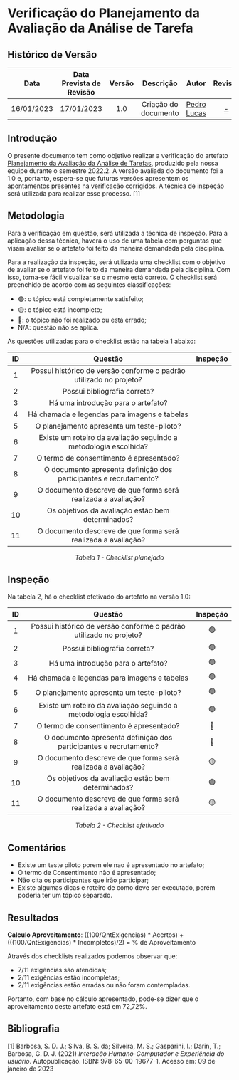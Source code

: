 # Verificação do Planejamento da Avaliação da Análise de Tarefa
## <a>Histórico de Versão</a>
|    Data    | Data Prevista de Revisão | Versão |      Descrição       |                   Autor                    |         Revisor          |
| :--------: | :----------------------: | :----: | :------------------: | :----------------------------------------: | :----------------------: |
| 16/01/2023 |        17/01/2023        |  1.0   | Criação do documento | [Pedro Lucas](https://github.com/PedroLSF) | [-](https://github.com/) |

## <a>Introdução</a>
O presente documento tem como objetivo realizar a verificação do artefato [Planejamento da Avaliação da Análise de Tarefas](../../../../DesignAvaliacaoDesen/Nivel1/AnaliseDeTarefas/PlanejamentoAvAnaliseDeTarefas.md), produzido pela nossa equipe durante o semestre 2022.2. A versão avaliada do documento foi a 1.0 e, portanto, espera-se que futuras versões apresentem os apontamentos presentes na verificação corrigidos. A técnica de inspeção será utilizada para realizar esse processo. [1]

## <a>Metodologia</a>
Para a verificação em questão, será utilizada a técnica de inspeção. Para a aplicação dessa técnica, haverá o uso de uma tabela com perguntas que visam avaliar se o artefato foi feito da maneira demandada pela disciplina.

Para a realização da inspeção, será utilizada uma checklist com o objetivo de avaliar se o artefato foi feito da maneira demandada pela disciplina. Com isso, torna-se fácil visualizar se o mesmo está correto. O checklist será preenchido de acordo com as seguintes classificações:

* 🟢: o tópico está completamente satisfeito;
* 🟡: o tópico está incompleto;
* 🔴: o tópico não foi realizado ou está errado;
* N/A: questão não se aplica.

As questões utilizadas para o checklist estão na tabela 1 abaixo:

<center>

|  ID   |                              Questão                               | Inspeção |
| :---: | :----------------------------------------------------------------: | :------: |
|   1   | Possui histórico de versão conforme o padrão utilizado no projeto? |          |
|   2   |                    Possui bibliografia correta?                    |          |
|   3   |                 Há uma introdução para o artefato?                 |          |
|   4   |            Há chamada e legendas para imagens e tabelas            |          |
|   5   |             O planejamento apresenta um teste-piloto?              |          |
|   6   |  Existe um roteiro da avaliação seguindo a metodologia escolhida?  |          |
|   7   |              O termo de consentimento é apresentado?               |          |
|   8   | O documento apresenta definição dos participantes e recrutamento?  |          |
|   9   |   O documento descreve de que forma será realizada a avaliação?    |          |
|  10   |    Os objetivos da avaliação estão bem determinados?               |          |
|  11   |   O documento descreve de que forma será realizada a avaliação?    |          |

  
*Tabela 1 - Checklist planejado*

</center>

## <a>Inspeção</a>

Na tabela 2, há o checklist efetivado do artefato na versão 1.0:

<center>

|  ID   |                              Questão                               | Inspeção |
| :---: | :----------------------------------------------------------------: | :------: |
|   1   | Possui histórico de versão conforme o padrão utilizado no projeto? |    🟢      |
|   2   |                    Possui bibliografia correta?                    |    🟢      |
|   3   |                 Há uma introdução para o artefato?                 |    🟢     |
|   4   |            Há chamada e legendas para imagens e tabelas            |    🟢      |
|   5   |             O planejamento apresenta um teste-piloto?              |    🟢     |
|   6   |  Existe um roteiro da avaliação seguindo a metodologia escolhida?  |    🟢    |
|   7   |              O termo de consentimento é apresentado?               |    🔴     |
|   8   | O documento apresenta definição dos participantes e recrutamento?  |    🔴     |
|   9   |   O documento descreve de que forma será realizada a avaliação?    |    🟡     |
|  10   |    Os objetivos da avaliação estão bem determinados?               |    🟢     |
|  11   |   O documento descreve de que forma será realizada a avaliação?    |    🟡      |



  
*Tabela 2 - Checklist efetivado*

</center>

## <a>Comentários</a>
* Existe um teste piloto porem ele nao é apresentado no artefato;
* O termo de Consentimento não é apresentado;
* Não cita os participantes que irão participar;
* Existe algumas dicas e roteiro de como deve ser executado, porém poderia ter um tópico separado.

## <a>Resultados</a>
<a>**Calculo Aproveitamento**</a>: ((100/QntExigencias) * Acertos) + (((100/QntExigencias) * Incompletos)/2) = % de Aproveitamento

Através dos checklists realizados podemos observar que:

* 7/11 exigências são atendidas;
* 2/11 exigências estão incompletas;
* 2/11 exigências estão erradas ou não foram contempladas.

Portanto, com base no cálculo apresentado, pode-se dizer que o aproveitamento deste artefato está em 72,72%.

## <a>Bibliografia</a>

[1] Barbosa, S. D. J.; Silva, B. S. da; Silveira, M. S.; Gasparini, I.; Darin, T.; Barbosa, G. D. J. (2021) _Interação Humano-Computador e Experiência do usuário_. Autopublicação. ISBN: 978-65-00-19677-1. Acesso em: 09 de janeiro de 2023
